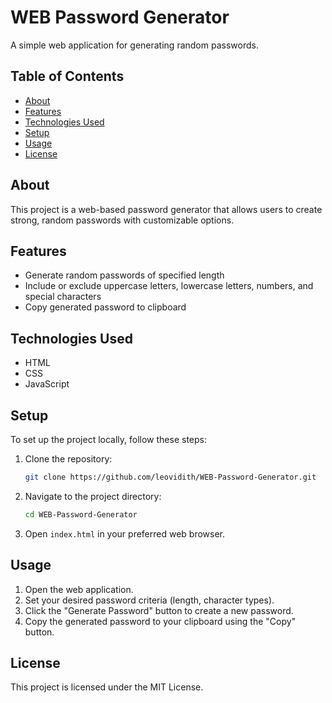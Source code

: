 # WEB Password Generator

A simple web application for generating random passwords.

## Table of Contents

- [About](https://github.com/leovidith/WEB-Password-Generator/blob/main/README.md#about)
- [Features](https://github.com/leovidith/WEB-Password-Generator/blob/main/README.md#features)
- [Technologies Used](https://github.com/leovidith/WEB-Password-Generator/blob/main/README.md#technologies-used)
- [Setup](https://github.com/leovidith/WEB-Password-Generator/blob/main/README.md#setup)
- [Usage](https://github.com/leovidith/WEB-Password-Generator/blob/main/README.md#usage)
- [License](https://github.com/leovidith/WEB-Password-Generator/blob/main/README.md#license)

## About

This project is a web-based password generator that allows users to create strong, random passwords with customizable options.

## Features

- Generate random passwords of specified length
- Include or exclude uppercase letters, lowercase letters, numbers, and special characters
- Copy generated password to clipboard

## Technologies Used

- HTML
- CSS
- JavaScript

## Setup

To set up the project locally, follow these steps:

1. Clone the repository:
    ```bash
    git clone https://github.com/leovidith/WEB-Password-Generator.git
    ```
2. Navigate to the project directory:
    ```bash
    cd WEB-Password-Generator
    ```
3. Open `index.html` in your preferred web browser.

## Usage

1. Open the web application.
2. Set your desired password criteria (length, character types).
3. Click the "Generate Password" button to create a new password.
4. Copy the generated password to your clipboard using the "Copy" button.

## License

This project is licensed under the MIT License.
